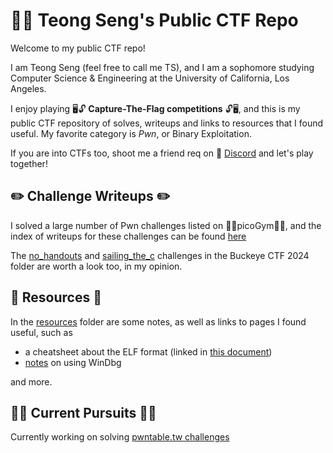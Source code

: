 # 🧑‍💻 Teong Seng's Public CTF Repo

Welcome to my public CTF repo! 

I am Teong Seng (feel free to call me TS), and I am a sophomore studying Computer Science & Engineering at the University of California, Los Angeles. 

I enjoy playing 🖥️🔓 **Capture-The-Flag competitions** 🔓🖥️, and this is my public CTF repository of solves, writeups and links to resources that I found useful. My favorite category is *Pwn*, or Binary Exploitation. 

If you are into CTFs too, shoot me a friend req on 📲 [Discord](https://discord.com/users/369738823929823233) and let's play together!

## ✏️ Challenge Writeups ✏️

I solved a large number of Pwn challenges listed on 🏋️‍♂️picoGym🏋️‍♂️, and the index of writeups for these challenges can be found [here](./picoCTF/Pwn/README.md)

The [no_handouts](./buckeyeCTF_2024/no_handouts/README.md) and [sailing_the_c](./buckeyeCTF_2024/sailing_the_c/README.md) challenges in the Buckeye CTF 2024 folder are worth a look too, in my opinion. 

## 📖 Resources 📖

In the [resources](./Resources/) folder are some notes, as well as links to pages I found useful, such as 
- a cheatsheet about the ELF format (linked in [this document](./Resources/Pwn/Linux_Pwn/elf.md))
- [notes](./Resources/Pwn/Windows_Pwn/windbg_notes.md) on using WinDbg

and more. 

## 🏃‍♂️ Current Pursuits 🏃‍♂️

Currently working on solving [pwntable.tw challenges](./pwnable-tw/)